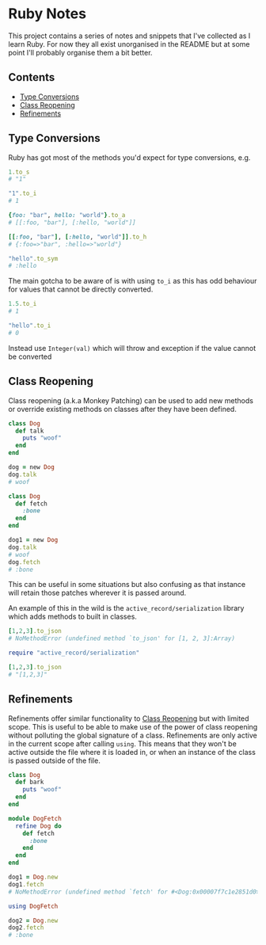 # Ruby Notes

This project contains a series of notes and snippets that I've collected as I learn Ruby. 
For now they all exist unorganised in the README but at some point I'll probably organise them a bit better. 

## Contents

- [Type Conversions](#type-conversions)
- [Class Reopening](#class-reopening)
- [Refinements](#refinements)

## Type Conversions

Ruby has got most of the methods you'd expect for type conversions, e.g.

```ruby
1.to_s
# "1"

"1".to_i
# 1

{foo: "bar", hello: "world"}.to_a
# [[:foo, "bar"], [:hello, "world"]]

[[:foo, "bar"], [:hello, "world"]].to_h
# {:foo=>"bar", :hello=>"world"}

"hello".to_sym
# :hello
```

The main gotcha to be aware of is with using `to_i` as this has odd behaviour for values that cannot be directly converted.

```ruby
1.5.to_i
# 1

"hello".to_i
# 0
```

Instead use `Integer(val)` which will throw and exception if the value cannot be converted

## Class Reopening

Class reopening (a.k.a Monkey Patching) can be used to add new methods or override existing methods on classes after they have been defined. 

```ruby
class Dog
  def talk
    puts "woof"
  end
end

dog = new Dog
dog.talk
# woof

class Dog
  def fetch
    :bone
  end
end

dog1 = new Dog
dog.talk
# woof
dog.fetch
# :bone
```

This can be useful in some situations but also confusing as that instance will retain those patches wherever it is passed around. 

An example of this in the wild is the `active_record/serialization` library which adds methods to built in classes. 

```ruby
[1,2,3].to_json
# NoMethodError (undefined method `to_json' for [1, 2, 3]:Array)

require "active_record/serialization"

[1,2,3].to_json
# "[1,2,3]"
```

## Refinements

Refinements offer similar functionality to [Class Reopening](#class-reopening) but with limited scope. This is useful to be able to make use of the power of class reopening without polluting the global signature of a class. Refinements are only active in the current scope after calling `using`. This means that they won't be active outside the file where it is loaded in, or when an instance of the class is passed outside of the file. 

```ruby
class Dog
  def bark
    puts "woof"
  end
end

module DogFetch
  refine Dog do
    def fetch
      :bone
    end
  end
end

dog1 = Dog.new
dog1.fetch
# NoMethodError (undefined method `fetch' for #<Dog:0x00007f7c1e2851d0>)

using DogFetch

dog2 = Dog.new
dog2.fetch
# :bone
```